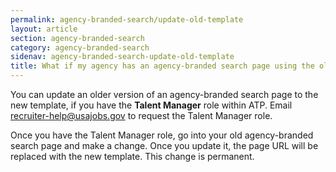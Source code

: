 ```yaml
---
permalink: agency-branded-search/update-old-template
layout: article
section: agency-branded-search
category: agency-branded-search
sidenav: agency-branded-search-update-old-template
title: What if my agency has an agency-branded search page using the old template?
---
```


You can update an older version of an agency-branded search page to the new template, if you have the **Talent Manager** role within ATP. Email [recruiter-help@usajobs.gov](mailto:recruiter-help@usajobs.gov) to request the Talent Manager role.

Once you have the Talent Manager role, go into your old agency-branded search page and make a change. Once you update it, the page URL will be replaced with the new template. This change is permanent. 

